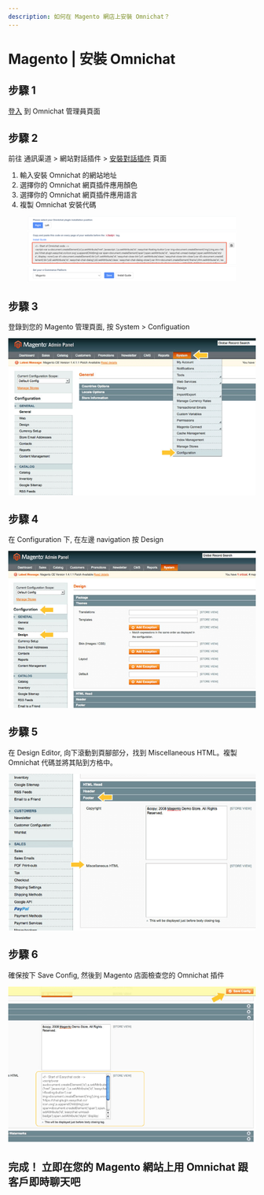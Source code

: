 ```yaml
---
description: 如何在 Magento 網店上安裝 Omnichat？
---
```


# Magento | 安裝 Omnichat

## 步驟 1

[登入](https://app.easychat.co/) 到 Omnichat 管理員頁面

## 步驟 2

前往  通訊渠道  >  網站對話插件  >  [安裝對話插件](https://app.easychat.co/install.html)   頁面

1. 輸入安裝 Omnichat 的網站地址
2. 選擇你的 Omnichat 網頁插件應用顏色
3. 選擇你的 Omnichat 網頁插件應用語言
4. 複製 Omnichat 安裝代碼

<figure><img src="../../../../.gitbook/assets/截圖 2023-05-24 下午3.20.08.png" alt=""><figcaption></figcaption></figure>

## 步驟 3

登錄到您的 Magento 管理頁面, 按 System > Configuation

![](../../../../.gitbook/assets/easychat-install-mangento-1.png)

## 步驟 4

在 Configuration 下, 在左邊 navigation 按 Design

![](../../../../.gitbook/assets/easychat-install-mangento-2.png)

## 步驟 5

在 Design Editor, 向下滾動到頁腳部分，找到 Miscellaneous HTML。複製 Omnichat 代碼並將其貼到方格中。

![](../../../../.gitbook/assets/easychat-install-mangento-3.png)

## 步驟 6

確保按下 Save Config, 然後到 Magento 店面檢查您的 Omnichat 插件

![](../../../../.gitbook/assets/easychat-install-mangento-4.png)

## **完成！ 立即在您的** Magento **網站上用** Omnichat **跟客戶即時聊天吧**
